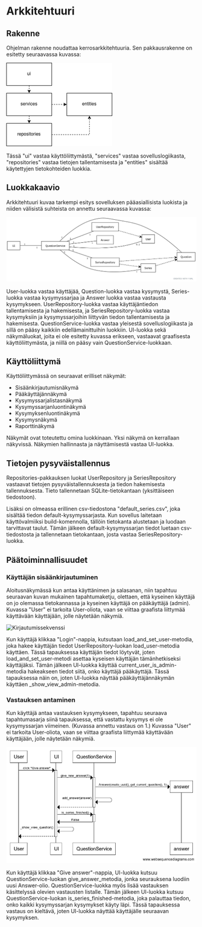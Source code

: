 # Arkkitehtuuri

## Rakenne

Ohjelman rakenne noudattaa kerrosarkkitehtuuria. Sen pakkausrakenne on esitetty seuraavassa kuvassa:

![Arkkitehtuuri](./kuvat/architecture.png)

Tässä "ui" vastaa käyttöliittymästä, "services" vastaa sovelluslogiikasta, "repositories" vastaa tietojen tallentamisesta ja "entities" sisältää käytettyjen tietokohteiden luokkia.

## Luokkakaavio

Arkkitehtuuri kuvaa tarkempi esitys sovelluksen pääasiallisista luokista ja niiden välisistä suhteista on annettu seuraavassa kuvassa:

![Luokkakaavio](./kuvat/luokkakaavio.jpg)

User-luokka vastaa käyttäjää, Question-luokka vastaa kysymystä, Series-luokka vastaa kysymyssarjaa ja Answer luokka vastaa vastausta kysymykseen. UserRepository-luokka vastaa käyttäjäntiedon tallentamisesta ja hakemisesta, ja SeriesRepository-luokka vastaa kysymyksiin ja kysymyssarjoihin liittyvän tiedon tallentamisesta ja hakemisesta. QuestionService-luokka vastaa yleisestä sovelluslogiikasta ja sillä on pääsy kaikkiin edellämainittuihin luokkiin. UI-luokka sekä näkymäluokat, joita ei ole esitetty kuvassa erikseen, vastaavat graafisesta käyttöliittymästa, ja niillä on pääsy vain QuestionService-luokkaan.

## Käyttöliittymä

Käyttöliittymässä on seuraavat erilliset näkymät:

- Sisäänkirjautumisnäkymä
- Pääkäyttäjännäkymä
- Kysymyssarjalistasnäkymä
- Kysymyssarjanluontinäkymä
- Kysymyksenluontinäkymä
- Kysymysnäkymä
- Raporttinäkymä

Näkymät ovat toteutettu omina luokkinaan. Yksi näkymä on kerrallaan näkyvissä. Näkymien hallinnasta ja näyttämisestä vastaa UI-luokka. 

## Tietojen pysyväistallennus

Repositories-pakkauksen luokat UserRepository ja SeriesRepository vastaavat tietojen pysyväistallennuksesta ja tiedon hakemisesta tallennuksesta. Tieto tallennetaan SQLite-tietokantaan (yksittäiseen tiedostoon). 

Lisäksi on olmeassa erillinen csv-tiedostona "default_series.csv", joka sisältää tiedon default-kysymyssarjasta. Kun sovellus laitetaan käyttövalmiiksi build-komennolla, tällöin tietokanta alustetaan ja luodaan tarvittavat taulut. Tämän jälkeen default-kysymyssarjan tiedot luetaan csv-tiedostosta ja tallennetaan tietokantaan, josta vastaa SeriesRepository-luokka.

## Päätoiminnallisuudet

### Käyttäjän sisäänkirjautuminen

Aloitusnäkymässä kun antaa käyttänimen ja salasanan, niin tapahtuu seuraavan kuvan mukainen tapahtumaketju, olettaen, että kyseinen käyttäjä on jo olemassa tietokannassa ja kyseinen käyttäjä on pääkäyttäjä (admin). Kuvassa "User" ei tarkoita User-oliota, vaan se viittaa graafista liittymää käyttävään käyttäjään, jolle näytetään näkymiä.

![Kirjautumissekvenssi](./kuvat/login_admin_sequence.png)

Kun käyttäjä klikkaa "Login"-nappia, kutsutaan load_and_set_user-metodia, joka hakee käyttäjän tiedot UserRepository-luokan load_user-metodia käyttäen. Tässä tapauksessa käyttäjän tiedot löytyvät, joten load_and_set_user-metodi asettaa kyseisen käyttäjän tämänhetkiseksi käyttäjäksi. Tämän jälkeen UI-luokka käyttää current_user_is_admin-metodia hakeakseen tiedot siitä, onko käyttäjä pääkäyttäjä. Tässä tapauksessa näin on, joten UI-luokka näyttää pääkäyttäjännäkymän käyttäen _show_view_admin-metodia.

### Vastauksen antaminen

Kun käyttäjä antaa vastauksen kysymykseen, tapahtuu seuraava tapahtumasarja siinä tapauksessa, että vastattu kysymys ei ole kysymyssarjan viimeinen. (Kuvassa annettu vastaus on 1.) Kuvassa "User" ei tarkoita User-oliota, vaan se viittaa graafista liittymää käyttävään käyttäjään, jolle näytetään näkymiä.

![Vastaussekvenssi](./kuvat/give_answer_sequence.png)

Kun käyttäjä klikkaa "Give answer"-nappia, UI-luokka kutsuu QuestionService-luokan give_answer_metodia, jonka seurauksena luodiin uusi Answer-olio. QuestionService-luokka myös lisää vastauksen käsittelyssä olevien vastausten listalle. Tämän jälkeen UI-luokka kutsuu QuestionService-luokan is_series_finished-metodia, joka palauttaa tiedon, onko kaikki kysymyssarjan kysymykset käyty läpi. Tässä tapauksessa vastaus on kieltävä, joten UI-luokka näyttää käyttäjälle seuraavan kysymyksen.